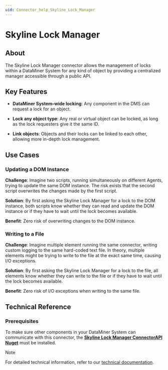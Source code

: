 ```yaml
---
uid: Connector_help_Skyline_Lock_Manager
---
```


# Skyline Lock Manager

## About

The Skyline Lock Manager connector allows the management of locks within a DataMiner System for any kind of object by providing a centralized manager accessible through a public API.

## Key Features

- **DataMiner System–wide locking**: Any component in the DMS can request a lock for an object.

- **Lock any object type**: Any real or virtual object can be locked, as long as the lock requesters give it the same ID.

- **Link objects**: Objects and their locks can be linked to each other, allowing more in-depth lock management.

## Use Cases

### Updating a DOM Instance

**Challenge**: Imagine two scripts, running simultaneously on different Agents, trying to update the same DOM instance. The risk exists that the second script overwrites the changes made by the first script.

**Solution**: By first asking the Skyline Lock Manager for a lock to the DOM instance, both scripts know whether they can read and update the DOM instance or if they have to wait until the lock becomes available.

**Benefit**: Zero risk of overwriting changes to the DOM instance.

### Writing to a File

**Challenge**: Imagine multiple element running the same connector, writing custom logging to the same hard-coded text file. In theory, multiple elements might be trying to write to the file at the exact same time, causing I/O exceptions.

**Solution**: By first asking the Skyline Lock Manager for a lock to the file, all elements know whether they can write to the file or if they have to wait until the lock becomes available.

**Benefit**: Zero risk of I/O exceptions when writing to the same file.

## Technical Reference

### Prerequisites

To make sure other components in your DataMiner System can communicate with this connector, the **[Skyline Lock Manager ConnectorAPI Nuget](https://www.nuget.org/packages/Skyline.DataMiner.ConnectorAPI.SkylineLockManager/)** must be installed.

> [!NOTE]
> For detailed technical information, refer to our [technical documentation](xref:Connector_help_Skyline_Lock_Manager_Technical).
